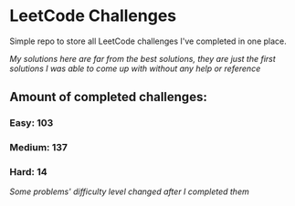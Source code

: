 
# LeetCode Challenges

Simple repo to store all LeetCode challenges I've completed in one place.

<i>My solutions here are far from the best solutions, they are just the first solutions I was able to come up with without any help or reference</i>

## Amount of completed challenges:

### Easy: 103

### Medium: 137

### Hard: 14

<i>Some problems' difficulty level changed after I completed them</i>
